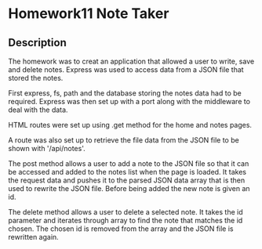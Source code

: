 # Homework11 Note Taker

## Description
The homework was to creat an application that allowed a user to write, save and delete notes.
Express was used to access data from a JSON file that stored the notes.

First express, fs, path and the database storing the notes data had to be required.
Express was then set up with a port along with the middleware to deal with the data.

HTML routes were set up using .get method for the home and notes pages.

A route was also set up to retrieve the file data from the JSON file to be shown with '/api/notes'.

The post method allows a user to add a note to the JSON file so that it can be accessed and added to the notes list when the page is loaded. It takes the request data and pushes it to the parsed JSON data array that is then used to rewrite the JSON file.
Before being added the new note is given an id.

The delete method allows a user to delete a selected note. It takes the id parameter and iterates through array to find the note that matches the id chosen.
The chosen id is removed from the array and the JSON file is rewritten again.